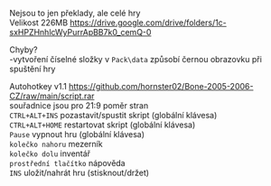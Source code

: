 Nejsou to jen překlady, ale celé hry
<br/>
Velikost 226MB https://drive.google.com/drive/folders/1c-sxHPZHnhlcWyPurrApBB7k0_cemQ-0

Chyby?
<br/>
-vytvoření číselné složky v ```Pack\data``` způsobí černou obrazovku při spuštění hry

Autohotkey v1.1 https://github.com/hornster02/Bone-2005-2006-CZ/raw/main/script.rar
<br/>
souřadnice jsou pro 21:9 poměr stran
<br/>
```CTRL+ALT+INS``` pozastavit/spustit skript (globální klávesa)
<br/>
```CTRL+ALT+HOME``` restartovat skript (globální klávesa)
<br/>
```Pause``` vypnout hru (globální klávesa)
<br/>
```kolečko nahoru``` mezerník
<br/>
```kolečko dolu``` inventář
<br/>
```prostřední tlačítko``` nápověda
<br/>
```INS``` uložit/nahrát hru (stisknout/držet)
